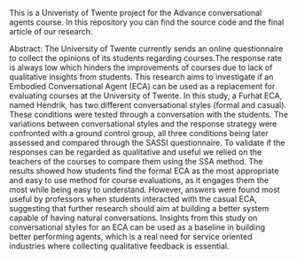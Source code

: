 
This is a Univeristy of Twente project for the Advance conversational agents course. 
In this repository you can find the source code and the final article of our research.

Abstract:
The University of Twente currently sends an online questionnaire to collect the opinions of its students regarding courses.The response rate is always low which hinders the improvements of courses due to lack of qualitative insights from students. This research aims to investigate if an Embodied Conversational Agent (ECA) can be used as a replacement for evaluating courses at the University of Twente. In this study, a Furhat ECA, named Hendrik, has two different conversational styles (formal and casual). These conditions were tested through a conversation with the students. The variations between conversational styles and the response strategy were confronted with a ground control group, all three conditions being later assessed and compared through the SASSI questionnaire. To validate if the responses can be regarded as
qualitative and useful we relied on the teachers of the courses to compare them using the SSA method. The results showed how students find the formal ECA as the most appropriate and easy to use method for course evaluations, as it engages them the most while being easy to understand. However, answers were found most useful by professors when students interacted with the casual ECA, suggesting that further research should aim at building a better system capable of having natural
conversations. Insights from this study on conversational styles for an ECA can be used as a baseline in building better performing agents, which is a real need for service oriented industries where collecting qualitative feedback is essential.
